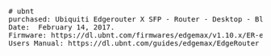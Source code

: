 <pre>
# ubnt
purchased: Ubiquiti Edgerouter X SFP - Router - Desktop - Black (ER-X-SFP)
Date:  February 14, 2017. 
Firmware: https://dl.ubnt.com/firmwares/edgemax/v1.10.x/ER-e50.v1.10.8.5142457.tar
Users Manual: https://dl.ubnt.com/guides/edgemax/EdgeRouter_ER-X-SFP_QSG.pdf
</pre>


